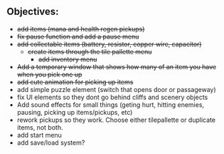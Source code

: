## Objectives:

- ~~add items (mana and health regen pickups)~~
- ~~fix pause function and add a pause menu~~
- ~~add collectable items (battery, resistor, copper wire, capacitor)~~
  - ~~create items through the tile pallette menu~~
     - ~~add inventory menu~~
- ~~Add a temporary window that shows how many of an item you have when you pick one up~~
- ~~add cute animation for picking up items~~
- add simple puzzle element (switch that opens door or passageway)
- fix UI elements so they dont go behind cliffs and scenery objects
- Add sound effects for small things (geting hurt, hitting enemies, pausing, picking up items/pickups, etc)
- rework pickups so they work. Choose either tilepallette or duplicate items, not both.
- add start menu
- add save/load system?
